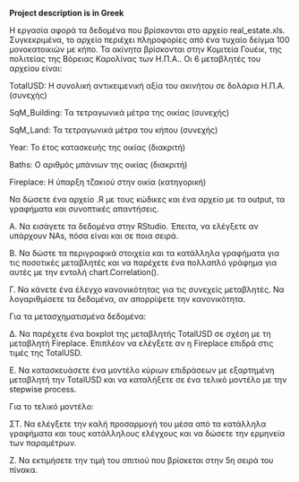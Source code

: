 **Project description is in Greek**



Η εργασία αφορά τα δεδομένα που βρίσκονται στο αρχείο real_estate.xls. Συγκεκριμένα, το αρχείο περιέχει πληροφορίες από ένα τυχαίο δείγμα 100 μονοκατοικιών με κήπο. Τα ακίνητα βρίσκονται στην Κομιτεία Γουέικ, της πολιτείας της Βόρειας Καρολίνας των Η.Π.Α.. Οι 6 μεταβλητές του αρχείου είναι:

TotalUSD: Η συνολική αντικειμενική αξία του ακινήτου σε δολάρια Η.Π.Α. (συνεχής)

SqM_Building: Τα τετραγωνικά μέτρα της οικίας (συνεχής)

SqM_Land: Τα τετραγωνικά μέτρα του κήπου (συνεχής)

Year: Το έτος κατασκευής της οικίας (διακριτή)

Baths: Ο αριθμός μπάνιων της οικίας (διακριτή)

Fireplace: Η ύπαρξη τζακιού στην οικία (κατηγορική)


Να δώσετε ένα αρχείο .R με τους κώδικες και ένα αρχείο με τα output, τα γραφήματα και συνοπτικές απαντήσεις.


A. Να εισάγετε τα δεδομένα στην RStudio. Έπειτα, να ελέγξετε αν υπάρχουν ΝΑs, πόσα είναι και σε ποια σειρά.


Β. Να δώστε τα περιγραφικά στοιχεία και τα κατάλληλα γραφήματα για τις ποσοτικές μεταβλητές και να παρέχετε ένα πολλαπλό γράφημα για αυτές με την εντολή chart.Correlation().


Γ. Να κάνετε ένα έλεγχο κανονικότητας για τις συνεχείς μεταβλητές. Να λογαριθμίσετε τα δεδομένα, αν απορρίψετε την κανονικότητα.


Για τα μετασχηματισμένα δεδομένα:


Δ. Να παρέχετε ένα boxplot της μεταβλητής TotalUSD σε σχέση με τη μεταβλητή Fireplace. Επιπλέον να ελέγξετε αν η Fireplace επιδρά στις τιμές της TotalUSD.


Ε. Να κατασκευάσετε ένα μοντέλο κύριων επιδράσεων με εξαρτημένη μεταβλητή την TotalUSD και να καταλήξετε σε ένα τελικό μοντέλο με την stepwise process.


Για το τελικό μοντέλο:


ΣΤ. Να ελέγξετε την καλή προσαρμογή του μέσα από τα κατάλληλα γραφήματα και τους κατάλληλους ελέγχους και να δώσετε την ερμηνεία των παραμέτρων.


Ζ. Να εκτιμήσετε την τιμή του σπιτιού που βρίσκεται στην 5η σειρά του πίνακα.
